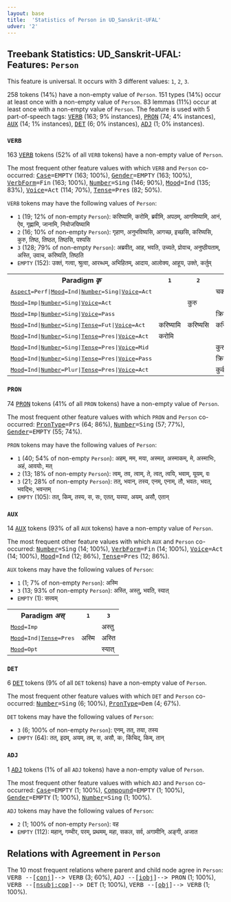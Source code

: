 ```yaml
---
layout: base
title:  'Statistics of Person in UD_Sanskrit-UFAL'
udver: '2'
---
```


## Treebank Statistics: UD_Sanskrit-UFAL: Features: `Person`

This feature is universal.
It occurs with 3 different values: `1`, `2`, `3`.

258 tokens (14%) have a non-empty value of `Person`.
151 types (14%) occur at least once with a non-empty value of `Person`.
83 lemmas (11%) occur at least once with a non-empty value of `Person`.
The feature is used with 5 part-of-speech tags: <tt><a href="sa_ufal-pos-VERB.html">VERB</a></tt> (163; 9% instances), <tt><a href="sa_ufal-pos-PRON.html">PRON</a></tt> (74; 4% instances), <tt><a href="sa_ufal-pos-AUX.html">AUX</a></tt> (14; 1% instances), <tt><a href="sa_ufal-pos-DET.html">DET</a></tt> (6; 0% instances), <tt><a href="sa_ufal-pos-ADJ.html">ADJ</a></tt> (1; 0% instances).

### `VERB`

163 <tt><a href="sa_ufal-pos-VERB.html">VERB</a></tt> tokens (52% of all `VERB` tokens) have a non-empty value of `Person`.

The most frequent other feature values with which `VERB` and `Person` co-occurred: <tt><a href="sa_ufal-feat-Case.html">Case</a></tt><tt>=EMPTY</tt> (163; 100%), <tt><a href="sa_ufal-feat-Gender.html">Gender</a></tt><tt>=EMPTY</tt> (163; 100%), <tt><a href="sa_ufal-feat-VerbForm.html">VerbForm</a></tt><tt>=Fin</tt> (163; 100%), <tt><a href="sa_ufal-feat-Number.html">Number</a></tt><tt>=Sing</tt> (146; 90%), <tt><a href="sa_ufal-feat-Mood.html">Mood</a></tt><tt>=Ind</tt> (135; 83%), <tt><a href="sa_ufal-feat-Voice.html">Voice</a></tt><tt>=Act</tt> (114; 70%), <tt><a href="sa_ufal-feat-Tense.html">Tense</a></tt><tt>=Pres</tt> (82; 50%).

`VERB` tokens may have the following values of `Person`:

* `1` (19; 12% of non-empty `Person`): करिष्यामि, करोमि, ब्रवीमि, अपठम्, आगमिष्यामि, आनं, ऐव, गृह्णामि, जानामि, नियोजयिष्यामि
* `2` (16; 10% of non-empty `Person`): गृहाण, अनुभविष्यसि, आगच्छ, इच्छसि, करिष्यसि, कुरु, तिष्ठ, तिष्ठत, तिष्ठसि, पश्यसि
* `3` (128; 79% of non-empty `Person`): अब्रवीत्, आह, भवति, उच्यते, प्रोवाच, अनुष्ठीयताम्, अस्ति, उवाच, करिष्यति, तिष्ठति
* `EMPTY` (152): उक्तं, गत्वा, श्रुत्वा, आरब्धम्, अभिहितम्, आदाय, आलोक्य, आहूय, उक्ते, कर्तुम्

<table>
  <tr><th>Paradigm <i>कृ</i></th><th><tt>1</tt></th><th><tt>2</tt></th><th><tt>3</tt></th></tr>
  <tr><td><tt><tt><a href="sa_ufal-feat-Aspect.html">Aspect</a></tt><tt>=Perf</tt>|<tt><a href="sa_ufal-feat-Mood.html">Mood</a></tt><tt>=Ind</tt>|<tt><a href="sa_ufal-feat-Number.html">Number</a></tt><tt>=Sing</tt>|<tt><a href="sa_ufal-feat-Voice.html">Voice</a></tt><tt>=Act</tt></tt></td><td></td><td></td><td>चकार</td></tr>
  <tr><td><tt><tt><a href="sa_ufal-feat-Mood.html">Mood</a></tt><tt>=Imp</tt>|<tt><a href="sa_ufal-feat-Number.html">Number</a></tt><tt>=Sing</tt>|<tt><a href="sa_ufal-feat-Voice.html">Voice</a></tt><tt>=Act</tt></tt></td><td></td><td>कुरु</td><td></td></tr>
  <tr><td><tt><tt><a href="sa_ufal-feat-Mood.html">Mood</a></tt><tt>=Imp</tt>|<tt><a href="sa_ufal-feat-Number.html">Number</a></tt><tt>=Sing</tt>|<tt><a href="sa_ufal-feat-Voice.html">Voice</a></tt><tt>=Pass</tt></tt></td><td></td><td></td><td>क्रियताम्</td></tr>
  <tr><td><tt><tt><a href="sa_ufal-feat-Mood.html">Mood</a></tt><tt>=Ind</tt>|<tt><a href="sa_ufal-feat-Number.html">Number</a></tt><tt>=Sing</tt>|<tt><a href="sa_ufal-feat-Tense.html">Tense</a></tt><tt>=Fut</tt>|<tt><a href="sa_ufal-feat-Voice.html">Voice</a></tt><tt>=Act</tt></tt></td><td>करिष्यामि</td><td>करिष्यसि</td><td>करिष्यति</td></tr>
  <tr><td><tt><tt><a href="sa_ufal-feat-Mood.html">Mood</a></tt><tt>=Ind</tt>|<tt><a href="sa_ufal-feat-Number.html">Number</a></tt><tt>=Sing</tt>|<tt><a href="sa_ufal-feat-Tense.html">Tense</a></tt><tt>=Pres</tt>|<tt><a href="sa_ufal-feat-Voice.html">Voice</a></tt><tt>=Act</tt></tt></td><td>करोमि</td><td></td><td></td></tr>
  <tr><td><tt><tt><a href="sa_ufal-feat-Mood.html">Mood</a></tt><tt>=Ind</tt>|<tt><a href="sa_ufal-feat-Number.html">Number</a></tt><tt>=Sing</tt>|<tt><a href="sa_ufal-feat-Tense.html">Tense</a></tt><tt>=Pres</tt>|<tt><a href="sa_ufal-feat-Voice.html">Voice</a></tt><tt>=Mid</tt></tt></td><td></td><td></td><td>कुरुते</td></tr>
  <tr><td><tt><tt><a href="sa_ufal-feat-Mood.html">Mood</a></tt><tt>=Ind</tt>|<tt><a href="sa_ufal-feat-Number.html">Number</a></tt><tt>=Sing</tt>|<tt><a href="sa_ufal-feat-Tense.html">Tense</a></tt><tt>=Pres</tt>|<tt><a href="sa_ufal-feat-Voice.html">Voice</a></tt><tt>=Pass</tt></tt></td><td></td><td></td><td>क्रियते</td></tr>
  <tr><td><tt><tt><a href="sa_ufal-feat-Mood.html">Mood</a></tt><tt>=Ind</tt>|<tt><a href="sa_ufal-feat-Number.html">Number</a></tt><tt>=Plur</tt>|<tt><a href="sa_ufal-feat-Tense.html">Tense</a></tt><tt>=Pres</tt>|<tt><a href="sa_ufal-feat-Voice.html">Voice</a></tt><tt>=Act</tt></tt></td><td></td><td></td><td>कुर्वन्ति</td></tr>
</table>

### `PRON`

74 <tt><a href="sa_ufal-pos-PRON.html">PRON</a></tt> tokens (41% of all `PRON` tokens) have a non-empty value of `Person`.

The most frequent other feature values with which `PRON` and `Person` co-occurred: <tt><a href="sa_ufal-feat-PronType.html">PronType</a></tt><tt>=Prs</tt> (64; 86%), <tt><a href="sa_ufal-feat-Number.html">Number</a></tt><tt>=Sing</tt> (57; 77%), <tt><a href="sa_ufal-feat-Gender.html">Gender</a></tt><tt>=EMPTY</tt> (55; 74%).

`PRON` tokens may have the following values of `Person`:

* `1` (40; 54% of non-empty `Person`): अहम्, मम, मया, अस्मत्, अस्माकम्, मे, अस्माभिः, अहं, आवयोः, मत्
* `2` (13; 18% of non-empty `Person`): त्वम्, तव, त्वाम्, ते, त्वत्, त्वयि, भवाम्, यूयम्, वः
* `3` (21; 28% of non-empty `Person`): तत्, भवान्, तस्य, एनम्, एनाम्, तौ, भवतः, भवत्, भवद्भिः, भवन्तम्
* `EMPTY` (105): तत्, किम्, तस्य, स, सः, एतत्, यस्या, अयम्, असौ, एतान्

### `AUX`

14 <tt><a href="sa_ufal-pos-AUX.html">AUX</a></tt> tokens (93% of all `AUX` tokens) have a non-empty value of `Person`.

The most frequent other feature values with which `AUX` and `Person` co-occurred: <tt><a href="sa_ufal-feat-Number.html">Number</a></tt><tt>=Sing</tt> (14; 100%), <tt><a href="sa_ufal-feat-VerbForm.html">VerbForm</a></tt><tt>=Fin</tt> (14; 100%), <tt><a href="sa_ufal-feat-Voice.html">Voice</a></tt><tt>=Act</tt> (14; 100%), <tt><a href="sa_ufal-feat-Mood.html">Mood</a></tt><tt>=Ind</tt> (12; 86%), <tt><a href="sa_ufal-feat-Tense.html">Tense</a></tt><tt>=Pres</tt> (12; 86%).

`AUX` tokens may have the following values of `Person`:

* `1` (1; 7% of non-empty `Person`): अस्मि
* `3` (13; 93% of non-empty `Person`): अस्ति, अस्तु, भवति, स्यात्
* `EMPTY` (1): सत्त्वम्

<table>
  <tr><th>Paradigm <i>अस्</i></th><th><tt>1</tt></th><th><tt>3</tt></th></tr>
  <tr><td><tt><tt><a href="sa_ufal-feat-Mood.html">Mood</a></tt><tt>=Imp</tt></tt></td><td></td><td>अस्तु</td></tr>
  <tr><td><tt><tt><a href="sa_ufal-feat-Mood.html">Mood</a></tt><tt>=Ind</tt>|<tt><a href="sa_ufal-feat-Tense.html">Tense</a></tt><tt>=Pres</tt></tt></td><td>अस्मि</td><td>अस्ति</td></tr>
  <tr><td><tt><tt><a href="sa_ufal-feat-Mood.html">Mood</a></tt><tt>=Opt</tt></tt></td><td></td><td>स्यात्</td></tr>
</table>

### `DET`

6 <tt><a href="sa_ufal-pos-DET.html">DET</a></tt> tokens (9% of all `DET` tokens) have a non-empty value of `Person`.

The most frequent other feature values with which `DET` and `Person` co-occurred: <tt><a href="sa_ufal-feat-Number.html">Number</a></tt><tt>=Sing</tt> (6; 100%), <tt><a href="sa_ufal-feat-PronType.html">PronType</a></tt><tt>=Dem</tt> (4; 67%).

`DET` tokens may have the following values of `Person`:

* `3` (6; 100% of non-empty `Person`): एनम्, तत्, तया, तस्य
* `EMPTY` (64): तत्, इदम्, अयम्, तम्, स, असौ, कः, किंचिद्, किम्, तान्

### `ADJ`

1 <tt><a href="sa_ufal-pos-ADJ.html">ADJ</a></tt> tokens (1% of all `ADJ` tokens) have a non-empty value of `Person`.

The most frequent other feature values with which `ADJ` and `Person` co-occurred: <tt><a href="sa_ufal-feat-Case.html">Case</a></tt><tt>=EMPTY</tt> (1; 100%), <tt><a href="sa_ufal-feat-Compound.html">Compound</a></tt><tt>=EMPTY</tt> (1; 100%), <tt><a href="sa_ufal-feat-Gender.html">Gender</a></tt><tt>=EMPTY</tt> (1; 100%), <tt><a href="sa_ufal-feat-Number.html">Number</a></tt><tt>=Sing</tt> (1; 100%).

`ADJ` tokens may have the following values of `Person`:

* `2` (1; 100% of non-empty `Person`): वह
* `EMPTY` (112): महान्, गम्भीर, परम्, प्रथमम्, महा, सकल, सर्व, अगामीनि, अङ्गी, अजात

## Relations with Agreement in `Person`

The 10 most frequent relations where parent and child node agree in `Person`:
<tt>VERB --[<tt><a href="sa_ufal-dep-conj.html">conj</a></tt>]--> VERB</tt> (3; 60%),
<tt>ADJ --[<tt><a href="sa_ufal-dep-iobj.html">iobj</a></tt>]--> PRON</tt> (1; 100%),
<tt>VERB --[<tt><a href="sa_ufal-dep-nsubj-cop.html">nsubj:cop</a></tt>]--> DET</tt> (1; 100%),
<tt>VERB --[<tt><a href="sa_ufal-dep-obj.html">obj</a></tt>]--> VERB</tt> (1; 100%).

